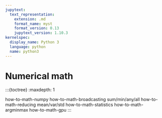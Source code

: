 ```yaml
---
jupytext:
  text_representation:
    extension: .md
    format_name: myst
    format_version: 0.13
    jupytext_version: 1.10.3
kernelspec:
  display_name: Python 3
  language: python
  name: python3
---
```


Numerical math
==============

:::{toctree}
:maxdepth: 1

how-to-math-numpy
how-to-math-broadcasting
sum/min/any/all
how-to-math-reducing
mean/var/std
how-to-math-statistics
how-to-math-argminmax
how-to-math-gpu
:::
